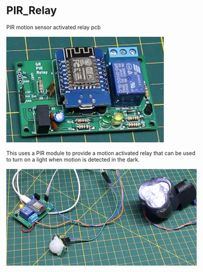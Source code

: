 # PIR_Relay
PIR motion sensor activated relay pcb<br><br>
![pcb](Assembled_PCB.jpg)<br><br>
This uses a PIR module to provide a motion activated relay that can be used to turn on a light when motion is detected in the dark.<br><br>
![setup](Demo.jpg)
